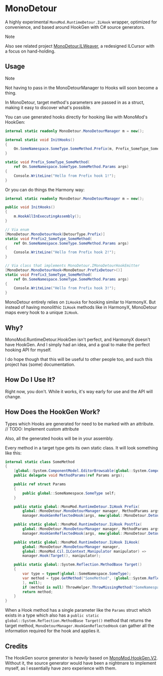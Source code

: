 # MonoDetour

A highly experimental `MonoMod.RuntimeDetour.ILHook` wrapper, optimized for convenience, and based around HookGen with C# source generators.

> [!NOTE]
> Also see related project [MonoDetour.ILWeaver](./src/MonoDetour.ILWeaver/README.md), a redesigned ILCursor with a focus on hand-holding.

## Usage

> [!NOTE]
> Not having to pass in the MonoDetourManager to Hooks will soon become a thing.

In MonoDetour, target method's parameters are passed in as a struct, making it easy to discover what's possible.

You can use generated hooks directly for hooking like with MonoMod's HookGen:

```cs
internal static readonly MonoDetour.MonoDetourManager m = new();

internal static void InitHooks()
{
    On.SomeNamespace.SomeType.SomeMethod.Prefix(m, Prefix_SomeType_SomeMethod);
}

static void Prefix_SomeType_SomeMethod(
    ref On.SomeNamespace.SomeType.SomeMethod.Params args)
{
    Console.WriteLine("Hello from Prefix hook 1!");
}
```

Or you can do things the Harmony way:

```cs
internal static readonly MonoDetour.MonoDetourManager m = new();

public void InitHooks()
{
    m.HookAllInExecutingAssembly();
}

// Via enum
[MonoDetour.MonoDetourHook(DetourType.Prefix)]
static void Prefix2_SomeType_SomeMethod(
    ref On.SomeNamespace.SomeType.SomeMethod.Params args)
{
    Console.WriteLine("Hello from Prefix hook 2!");
}

// Via class that implements MonoDetour.IMonoDetourHookEmitter
[MonoDetour.MonoDetourHook<MonoDetour.PrefixDetour>()]
static void Prefix3_SomeType_SomeMethod(
    ref On.SomeNamespace.SomeType.SomeMethod.Params args)
{
    Console.WriteLine("Hello from Prefix hook 3!");
}
```

MonoDetour entirely relies on `ILHook`s for hooking similar to HarmonyX. But instead of having monolithic `ILHook` methods like in HarmonyX, MonoDetour maps every hook to a unique `ILHook`.

## Why?

MonoMod.RuntimeDetour.HookGen isn't perfect, and HarmonyX doesn't have HookGen. And I simply had an idea, and a goal to make the perfect hooking API for myself.

I do hope though that this will be useful to other people too, and such this project has (some) documentation.

## How Do I Use It?

Right now, you don't. While it works, it's way early for use and the API will change.

## How Does the HookGen Work?

Types which Hooks are generated for need to be marked with an attribute. // TODO: Implement custom attribute

Also, all the generated hooks will be in your assembly.

Every method in a target type gets its own static class. It will look something like this:

```cs
internal static class SomeMethod
{
    [global::System.ComponentModel.EditorBrowsable(global::System.ComponentModel.EditorBrowsableState.Never)]
    public delegate void MethodParams(ref Params args);

    public ref struct Params
    {
        public global::SomeNamespace.SomeType self;
    }

    public static global::MonoMod.RuntimeDetour.ILHook Prefix(
        global::MonoDetour.MonoDetourManager manager, MethodParams args) =>
        manager.HookGenReflectedHook(args, new(global::MonoDetour.DetourType.Prefix));

    public static global::MonoMod.RuntimeDetour.ILHook Postfix(
        global::MonoDetour.MonoDetourManager manager, MethodParams args) =>
        manager.HookGenReflectedHook(args, new(global::MonoDetour.DetourType.Postfix));

    public static global::MonoMod.RuntimeDetour.ILHook ILHook(
        global::MonoDetour.MonoDetourManager manager,
        global::MonoMod.Cil.ILContext.Manipulator manipulator) =>
        manager.Hook(Target(), manipulator);

    public static global::System.Reflection.MethodBase Target()
    {
        var type = typeof(global::SomeNamespace.SomeType);
        var method = type.GetMethod("SomeMethod", (global::System.Reflection.BindingFlags)~0, null, [
        ], null);
        if (method is null) ThrowHelper.ThrowMissingMethod("SomeNamespace.SomeType", "SomeMethod");
        return method;
    }
}
```

When a Hook method has a single parameter like the `Params` struct which exists in a type which also has a `public static global::System.Reflection.MethodBase Target()` method that returns the target method, `MonoDetourManager.HookGenReflectedHook` can gather all the information required for the hook and applies it.

## Credits

The HookGen source generator is *heavily* based on [MonoMod.HookGen.V2](<https://github.com/MonoMod/MonoMod/tree/hookgenv2>).
Without it, the source generator would have been a nightmare to implement myself, as I essentially have zero experience with them.
